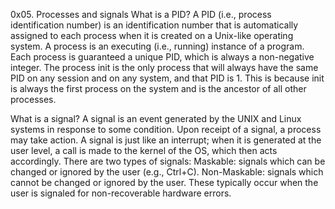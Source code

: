 0x05. Processes and signals
What is a PID?
A PID (i.e., process identification number) is an identification number that is automatically assigned to each process when it is created on a Unix-like operating system. A process is an executing (i.e., running) instance of a program. Each process is guaranteed a unique PID, which is always a non-negative integer. The process init is the only process that will always have the same PID on any session and on any system, and that PID is 1. This is because init is always the first process on the system and is the ancestor of all other processes.

What is a signal?
A signal is an event generated by the UNIX and Linux systems in response to some condition. Upon receipt of a signal, a process may take action. A signal is just like an interrupt; when it is generated at the user level, a call is made to the kernel of the OS, which then acts accordingly.
There are two types of signals:
Maskable: signals which can be changed or ignored by the user (e.g., Ctrl+C).
Non-Maskable: signals which cannot be changed or ignored by the user. These typically occur when the user is signaled for non-recoverable hardware errors.
